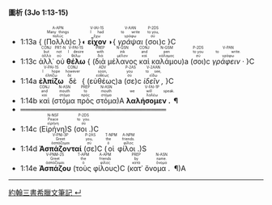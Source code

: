 #### 圖析 (3Jo 1:13-15)

- <rt>1:13a</rt> { (<RUBY><ruby><ruby>Πολλὰ<rt>πολύς</rt></ruby><rt>Many things</rt></ruby><rt>A-APN</rt></RUBY>)c }◖ <RUBY><ruby><ruby><strong>εἶχον</strong><rt>ἔχω</rt></ruby><rt>I had</rt></ruby><rt>V-IAI-1S</rt></RUBY> ◗{ <RUBY><ruby><ruby><em>γράψαι</em><rt>γράφω</rt></ruby><rt>to write</rt></ruby><rt>V-AAN</rt></RUBY> (<RUBY><ruby><ruby>σοι<rt>σύ</rt></ruby><rt>to you,</rt></ruby><rt>P-2DS</rt></RUBY>)c }C
- <rt>1:13c</rt> <RUBY><ruby><ruby>ἀλλ᾽<rt>ἀλλά</rt></ruby><rt>but</rt></ruby><rt>CONJ</rt></RUBY> <RUBY><ruby><ruby>οὐ<rt>οὐ</rt></ruby><rt>not</rt></ruby><rt>PRT-N</rt></RUBY> <RUBY><ruby><ruby><strong>θέλω</strong><rt>θέλω</rt></ruby><rt>I desire</rt></ruby><rt>V-PAI-1S</rt></RUBY> { (<RUBY><ruby><ruby>διὰ<rt>διά</rt></ruby><rt>with</rt></ruby><rt>PREP</rt></RUBY> <RUBY><ruby><ruby>μέλανος<rt>μέλαν</rt></ruby><rt>ink</rt></ruby><rt>N-GSN</rt></RUBY> <RUBY><ruby><ruby>καὶ<rt>καί</rt></ruby><rt>and</rt></ruby><rt>CONJ</rt></RUBY> <RUBY><ruby><ruby>καλάμου<rt>κάλαμος</rt></ruby><rt>pen</rt></ruby><rt>N-GSM</rt></RUBY>)a (<RUBY><ruby><ruby>σοι<rt>σύ</rt></ruby><rt>to you</rt></ruby><rt>P-2DS</rt></RUBY>)c <RUBY><ruby><ruby><em>γράφειν · </em><rt>γράφω</rt></ruby><rt>to write.</rt></ruby><rt>V-PAN</rt></RUBY> }C
- <rt>1:14a</rt> <RUBY><ruby><ruby><strong>ἐλπίζω</strong><rt>ἐλπίζω</rt></ruby><rt>I hope</rt></ruby><rt>V-PAI-1S</rt></RUBY> <RUBY><ruby><ruby>δὲ<rt>δέ</rt></ruby><rt>however</rt></ruby><rt>CONJ</rt></RUBY> { (<RUBY><ruby><ruby>εὐθέως<rt>εὐθέως</rt></ruby><rt>soon,</rt></ruby><rt>ADV</rt></RUBY>)a (<RUBY><ruby><ruby>σε<rt>σύ</rt></ruby><rt>you</rt></ruby><rt>P-2AS</rt></RUBY>)c <RUBY><ruby><ruby><em>ἰδεῖν , </em><rt>εἴδω</rt></ruby><rt>to see,</rt></ruby><rt>V-2AAN</rt></RUBY> }C
- <rt>1:14b</rt> <RUBY><ruby><ruby>καὶ<rt>καί</rt></ruby><rt>and</rt></ruby><rt>CONJ</rt></RUBY> (<RUBY><ruby><ruby>στόμα<rt>στόμα</rt></ruby><rt>mouth</rt></ruby><rt>N-ASN</rt></RUBY> <RUBY><ruby><ruby>πρὸς<rt>πρός</rt></ruby><rt>to</rt></ruby><rt>PREP</rt></RUBY> <RUBY><ruby><ruby>στόμα<rt>στόμα</rt></ruby><rt>mouth</rt></ruby><rt>N-ASN</rt></RUBY>)A <RUBY><ruby><ruby><strong>λαλήσομεν .  ¶ </strong><rt>λαλέω</rt></ruby><rt>we will speak.</rt></ruby><rt>V-FAI-1P</rt></RUBY>
- ═════════════════════════════
- <rt>1:14c</rt> (<RUBY><ruby><ruby>Εἰρήνη<rt>εἰρήνη</rt></ruby><rt>Peace</rt></ruby><rt>N-NSF</rt></RUBY>)S (<RUBY><ruby><ruby>σοι . <rt>σύ</rt></ruby><rt>to you.</rt></ruby><rt>P-2DS</rt></RUBY>)C 
- <rt>1:14d</rt> <RUBY><ruby><ruby><strong>Ἀσπάζονταί</strong><rt>ἀσπάζομαι</rt></ruby><rt>Greet</rt></ruby><rt>V-PNI-3P</rt></RUBY> (<RUBY><ruby><ruby>σε<rt>σύ</rt></ruby><rt>you,</rt></ruby><rt>P-2AS</rt></RUBY>)C (<RUBY><ruby><ruby>οἱ<rt>ὁ</rt></ruby><rt>the</rt></ruby><rt>T-NPM</rt></RUBY> <RUBY><ruby><ruby>φίλοι . <rt>φίλος</rt></ruby><rt>friends.</rt></ruby><rt>A-NPM</rt></RUBY>)S 
- <rt>1:14e</rt> <RUBY><ruby><ruby><strong>Ἀσπάζου</strong><rt>ἀσπάζομαι</rt></ruby><rt>Greet</rt></ruby><rt>V-PNM-2S</rt></RUBY> (<RUBY><ruby><ruby>τοὺς<rt>ὁ</rt></ruby><rt>the</rt></ruby><rt>T-APM</rt></RUBY> <RUBY><ruby><ruby>φίλους<rt>φίλος</rt></ruby><rt>friends</rt></ruby><rt>A-APM</rt></RUBY>)C (<RUBY><ruby><ruby>κατ᾽<rt>κατά</rt></ruby><rt>by</rt></ruby><rt>PREP</rt></RUBY> <RUBY><ruby><ruby>ὄνομα .  ¶ <rt>ὄνομα</rt></ruby><rt>name.</rt></ruby><rt>N-ASN</rt></RUBY>)A


---

[約翰三書希臘文筆記 ↵](3John-Notes.md)

